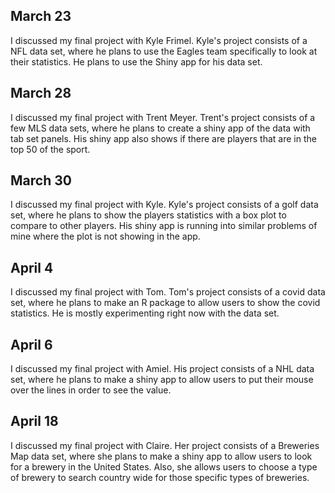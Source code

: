 ## March 23
I discussed my final project with Kyle Frimel. Kyle's project consists of a NFL data set, where he plans to use the Eagles team specifically to look at their statistics. He plans to use the Shiny app for his data set.

## March 28
I discussed my final project with Trent Meyer. Trent's project consists of a few MLS data sets, where he plans to create a shiny app of the data with tab set panels. His shiny app also shows if there are players that are in the top 50 of the sport.

## March 30
I discussed my final project with Kyle. Kyle's project consists of a golf data set, where he plans to show the players statistics with a box plot to compare to other players. His shiny app is running into similar problems of mine where the plot is not showing in the app.

## April 4
I discussed my final project with Tom. Tom's project consists of a covid data set, where he plans to make an R package to allow users to show the covid statistics. He is mostly experimenting right now with the data set.

## April 6
I discussed my final project with Amiel. His project consists of a NHL data set, where he plans to make a shiny app to allow users to put their mouse over the lines in order to see the value.

## April 18
I discussed my final project with Claire. Her project consists of a Breweries Map data set, where she plans to make a shiny app to allow users to look for a brewery in the United States. Also, she allows users to choose a type of brewery to search country wide for those specific types of breweries.

##